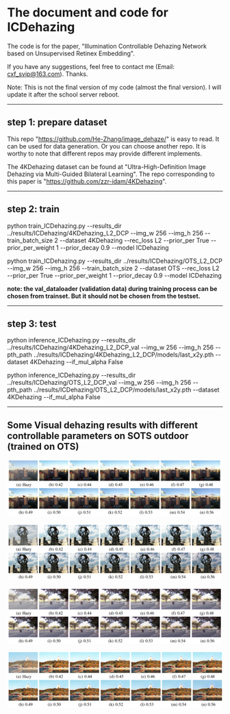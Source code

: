 # The document and code for ICDehazing

The code is for the paper, "Illumination Controllable Dehazing Network based on Unsupervised Retinex Embedding".

If you have any suggestions, feel free to contact me (Email: cxf_svip@163.com). Thanks.

Note: This is not the final version of my code (almost the final version). I will update it after 
the school server reboot.

-----------------------------------------------------------

## step 1: prepare dataset
This repo "https://github.com/He-Zhang/image_dehaze/" is easy to read.
It can be used for data generation. 
Or you can choose another repo. 
It is worthy to note that different repos may provide different implements.

The 4KDehazing dataset can be found at "Ultra-High-Definition Image Dehazing via Multi-Guided Bilateral Learning". The repo corresponding to this paper is "https://github.com/zzr-idam/4KDehazing".

-----------------------------------------------------------

## step 2: train

python train_ICDehazing.py --results_dir ../results/ICDehazing/4KDehazing_L2_DCP --img_w 256 --img_h 256 --train_batch_size 2 --dataset 4KDehazing --rec_loss L2 --prior_per True --prior_per_weight 1 --prior_decay 0.9 --model ICDehazing

python train_ICDehazing.py --results_dir ../results/ICDehazing/OTS_L2_DCP --img_w 256 --img_h 256 --train_batch_size 2 --dataset OTS --rec_loss L2 --prior_per True --prior_per_weight 1 --prior_decay 0.9 --model ICDehazing

**note: the val_dataloader (validation data) during training process can be chosen from trainset.
But it should not be chosen from the testset.** 

-----------------------------------------------------------

## step 3: test

python inference_ICDehazing.py --results_dir ../results/ICDehazing/4KDehazing_L2_DCP_val --img_w 256 --img_h 256 --pth_path ../results/ICDehazing/4KDehazing_L2_DCP/models/last_x2y.pth --dataset 4KDehazing --if_mul_alpha False

python inference_ICDehazing.py --results_dir ../results/ICDehazing/OTS_L2_DCP_val --img_w 256 --img_h 256 --pth_path ../results/ICDehazing/OTS_L2_DCP/models/last_x2y.pth --dataset 4KDehazing --if_mul_alpha False

-----------------------------------------------------------
## Some Visual dehazing results with different controllable parameters on SOTS outdoor (trained on OTS)

![](figures/1.png)

![](figures/2.png)

![](figures/3.png)

![](figures/4.png)